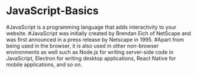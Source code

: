# JavaScript-Basics
  #JavaScript is a programming language that adds interactivity to your website.
  #JavaScript was initially created by Brendan Eich of NetScape and was first announced in a press release by Netscape in 1995.
  #Apart from being used in the browser, it is also used in other non-browser environments as well such as Node.js for writing server-side code in JavaScript, Electron for writing desktop applications, React Native for mobile applications, and so on.
